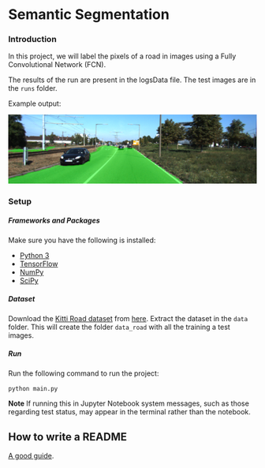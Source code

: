 [//]: # (Image References)
[lane-image]: ./runs/1504262773.4239352/umm_000012.png


# Semantic Segmentation

### Introduction
In this project, we will label the pixels of a road in images using a Fully Convolutional Network (FCN).

The results of the run are present in the logsData file. The test images are in the `runs` folder.

Example output: 

![alt text][lane-image]

### Setup
##### Frameworks and Packages
Make sure you have the following is installed:
 - [Python 3](https://www.python.org/)
 - [TensorFlow](https://www.tensorflow.org/)
 - [NumPy](http://www.numpy.org/)
 - [SciPy](https://www.scipy.org/)
##### Dataset
Download the [Kitti Road dataset](http://www.cvlibs.net/datasets/kitti/eval_road.php) from [here](http://www.cvlibs.net/download.php?file=data_road.zip).  Extract the dataset in the `data` folder.  This will create the folder `data_road` with all the training a test images.

##### Run
Run the following command to run the project:
```
python main.py
```
**Note** If running this in Jupyter Notebook system messages, such as those regarding test status, may appear in the terminal rather than the notebook.

 ## How to write a README
[A good guide](https://www.udacity.com/course/writing-readmes--ud777).
